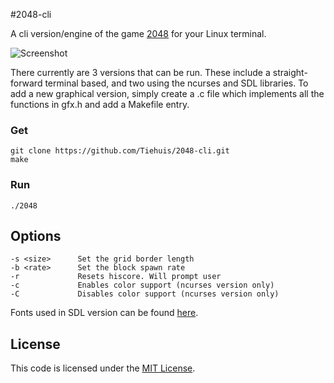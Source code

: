 #2048-cli

A cli version/engine of the game [2048](https://github.com/gabrielecirulli/2048) for your Linux
terminal.

![Screenshot](http://i.imgur.com/QU7t5mH.png)

There currently are 3 versions that can be run. These include a straight-forward terminal
based, and two using the ncurses and SDL libraries. To add a new graphical version, simply
create a .c file which implements all the functions in gfx.h and add a Makefile entry.

### Get
    git clone https://github.com/Tiehuis/2048-cli.git
    make

### Run
    ./2048

## Options
    -s <size>      Set the grid border length
    -b <rate>      Set the block spawn rate
    -r             Resets hiscore. Will prompt user
    -c             Enables color support (ncurses version only)
    -C             Disables color support (ncurses version only)

Fonts used in SDL version can be found [here](openfontlibrary.org).

## License
This code is licensed under the [MIT License](https://github.com/Tiehuis/2048-cli/blob/master/LICENSE).
